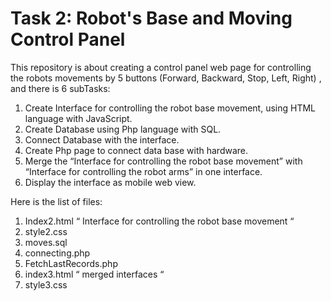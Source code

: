 # Task 2: Robot's Base and Moving Control Panel

 This repository is about creating a control panel web page for controlling the robots movements by 5 buttons (Forward, Backward, Stop, Left, Right) , and there is 6 subTasks:

 1. Create Interface for controlling the robot base movement, using HTML language with JavaScript.
 2. Create Database using Php language with SQL.
 3. Connect Database with the interface.
 4. Create Php page to connect data base with hardware.
 5. Merge the “Interface for controlling the robot base movement” with “Interface for controlling the robot arms” in one interface.
 6. Display the interface as mobile web view.

 Here is the list of files:

 1. Index2.html “ Interface for controlling the robot base movement “
 2. style2.css 
 3. moves.sql
 4. connecting.php 
 5. FetchLastRecords.php
 6. index3.html “ merged interfaces “ 
 7. style3.css
